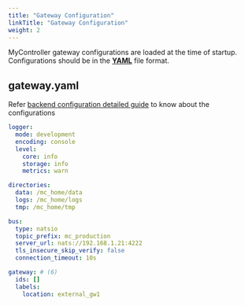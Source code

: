 ```yaml
---
title: "Gateway Configuration"
linkTitle: "Gateway Configuration"
weight: 2
---
```


MyController gateway configurations are loaded at the time of startup.
Configurations should be in the **[YAML](https://yaml.org/)** file format.


## gateway.yaml
Refer [backend configuration detailed guide](/docs/advanced-installation/backend-configuration/) to know about the configurations

```yaml
logger:
  mode: development
  encoding: console
  level:
    core: info
    storage: info
    metrics: warn

directories:
  data: /mc_home/data
  logs: /mc_home/logs
  tmp: /mc_home/tmp

bus:
  type: natsio
  topic_prefix: mc_production
  server_url: nats://192.168.1.21:4222
  tls_insecure_skip_verify: false
  connection_timeout: 10s

gateway: # (6)
  ids: []
  labels:
    location: external_gw1
```